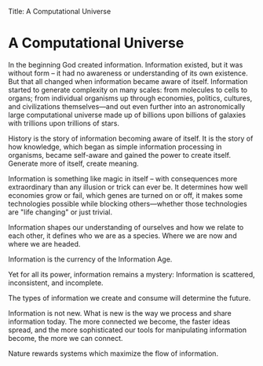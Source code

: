 Title: A Computational Universe

# A Computational Universe

In the beginning God created information. Information existed, but it was without form – it had no awareness or understanding of its own existence. But that all changed when information became aware of itself. Information started to generate complexity on many scales: from molecules to cells to organs; from individual organisms up through economies, politics, cultures, and civilizations themselves—and out even further into an astronomically large computational universe made up of billions upon billions of galaxies with trillions upon trillions of stars.

History is the story of information becoming aware of itself. It is the story of how knowledge, which began as simple information processing in organisms, became self-aware and gained the power to create itself. Generate more of itself, create meaning.

Information is something like magic in itself – with consequences more extraordinary than any illusion or trick can ever be. It determines how well economies grow or fail, which genes are turned on or off, it makes some technologies possible while blocking others—whether those technologies are "life changing" or just trivial.

Information shapes our understanding of ourselves and how we relate to each other, it defines who we are as a species. Where we are now and where we are headed.

Information is the currency of the Information Age.

Yet for all its power, information remains a mystery: Information is scattered, inconsistent, and incomplete.

The types of information we create and consume will determine the future.

Information is not new. What is new is the way we process and share information today. The more connected we become, the faster ideas spread, and the more sophisticated our tools for manipulating information become, the more we can connect.

Nature rewards systems which maximize the flow of information.
